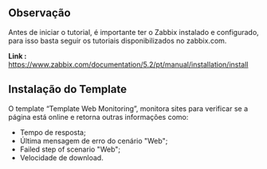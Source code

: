 ## Observação

Antes de iniciar o tutorial, é importante ter o Zabbix instalado e configurado, para isso basta seguir os tutoriais disponibilizados no zabbix.com. 

**Link :** https://www.zabbix.com/documentation/5.2/pt/manual/installation/install

## Instalação do Template 

O template “Template Web Monitoring”, monitora sites para verificar se a página está online e retorna outras informações como:

- Tempo de resposta;
- Última mensagem de erro do cenário "Web";
- Failed step of scenario "Web";
- Velocidade de download.

